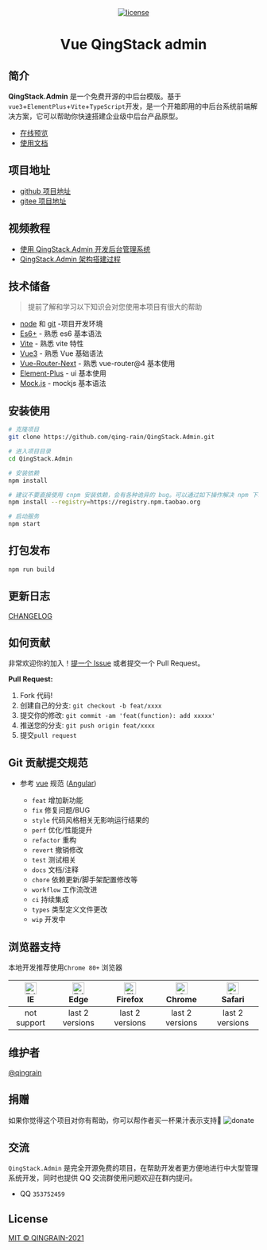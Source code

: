 <div align="center"> <br> <br>

[![license](https://img.shields.io/github/license/anncwb/vue-vben-admin.svg)](LICENSE)

<h1>Vue QingStack admin</h1>
</div>

## 简介

**QingStack.Admin** 是一个免费开源的中后台模版。基于`vue3`+`ElementPlus`+`Vite`+`TypeScript`开发，是一个开箱即用的中后台系统前端解决方案，它可以帮助你快速搭建企业级中后台产品原型。

- [在线预览]()
- [使用文档]()

## 项目地址

- [github 项目地址](https://github.com/qing-rain/QingStack.Admin)
- [gitee 项目地址]()

## 视频教程

- [使用 QingStack.Admin 开发后台管理系统]()
- [QingStack.Admin 架构搭建过程]() 

## 技术储备

> 提前了解和学习以下知识会对您使用本项目有很大的帮助

- [node](http://nodejs.org/) 和 [git](https://git-scm.com/) -项目开发环境
- [Es6+](http://es6.ruanyifeng.com/) - 熟悉 es6 基本语法
- [Vite](https://www.pipipi.net/vite/) - 熟悉 vite 特性
- [Vue3](https://v3.vuejs.org/) - 熟悉 Vue 基础语法
- [Vue-Router-Next](https://next.router.vuejs.org/zh/) - 熟悉 vue-router@4 基本使用
- [Element-Plus](https://element-plus.gitee.io/#/zh-CN) - ui 基本使用
- [Mock.js](https://github.com/nuysoft/Mock) - mockjs 基本语法

## 安装使用

```bash
# 克隆项目
git clone https://github.com/qing-rain/QingStack.Admin.git

# 进入项目目录
cd QingStack.Admin

# 安装依赖
npm install

# 建议不要直接使用 cnpm 安装依赖，会有各种诡异的 bug。可以通过如下操作解决 npm 下载速度慢的问题
npm install --registry=https://registry.npm.taobao.org

# 启动服务
npm start
```

## 打包发布

```bash
npm run build
```

## 更新日志

[CHANGELOG](https://github.com/qing-rain/QingStack.Admin/releases)

## 如何贡献

非常欢迎你的加入！[提一个 Issue](https://github.com/qing-rain/QingStack.Admin/issues/new/choose) 或者提交一个 Pull Request。

**Pull Request:**

1. Fork 代码!
2. 创建自己的分支: `git checkout -b feat/xxxx`
3. 提交你的修改: `git commit -am 'feat(function): add xxxxx'`
4. 推送您的分支: `git push origin feat/xxxx`
5. 提交`pull request`

## Git 贡献提交规范

- 参考 [vue](https://github.com/vuejs/vue/blob/dev/.github/COMMIT_CONVENTION.md) 规范 ([Angular](https://github.com/conventional-changelog/conventional-changelog/tree/master/packages/conventional-changelog-angular))

  - `feat` 增加新功能
  - `fix` 修复问题/BUG
  - `style` 代码风格相关无影响运行结果的
  - `perf` 优化/性能提升
  - `refactor` 重构
  - `revert` 撤销修改
  - `test` 测试相关
  - `docs` 文档/注释
  - `chore` 依赖更新/脚手架配置修改等
  - `workflow` 工作流改进
  - `ci` 持续集成
  - `types` 类型定义文件更改
  - `wip` 开发中

## 浏览器支持

本地开发推荐使用`Chrome 80+` 浏览器

| <img src="https://raw.githubusercontent.com/alrra/browser-logos/master/src/edge/edge_48x48.png" alt=" Edge" width="24px" height="24px" /></br>IE | <img src="https://raw.githubusercontent.com/alrra/browser-logos/master/src/edge/edge_48x48.png" alt=" Edge" width="24px" height="24px" /></br>Edge | <img src="https://raw.githubusercontent.com/alrra/browser-logos/master/src/firefox/firefox_48x48.png" alt="Firefox" width="24px" height="24px" /></br>Firefox | <img src="https://raw.githubusercontent.com/alrra/browser-logos/master/src/chrome/chrome_48x48.png" alt="Chrome" width="24px" height="24px" /></br>Chrome | <img src="https://raw.githubusercontent.com/alrra/browser-logos/master/src/safari/safari_48x48.png" alt="Safari" width="24px" height="24px" /></br>Safari |
| :----------------------------------------------------------------------------------------------------------------------------------------------: | :------------------------------------------------------------------------------------------------------------------------------------------------: | :-----------------------------------------------------------------------------------------------------------------------------------------------------------: | :-------------------------------------------------------------------------------------------------------------------------------------------------------: | :-------------------------------------------------------------------------------------------------------------------------------------------------------: |
|                                                                   not support                                                                    |                                                                  last 2 versions                                                                   |                                                                        last 2 versions                                                                        |                                                                      last 2 versions                                                                      |                                                                      last 2 versions                                                                      |

## 维护者

[@qingrain](https://github.com/qing-rain)

## 捐赠

如果你觉得这个项目对你有帮助，你可以帮作者买一杯果汁表示支持:tropical_drink:
![donate]()

## 交流

`QingStack.Admin` 是完全开源免费的项目，在帮助开发者更方便地进行中大型管理系统开发，同时也提供 QQ 交流群使用问题欢迎在群内提问。

- QQ  `353752459`

## License

[MIT © QINGRAIN-2021](./LICENSE)
